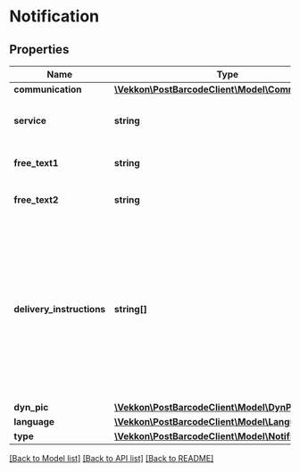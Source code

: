 # Notification

## Properties
Name | Type | Description | Notes
------------ | ------------- | ------------- | -------------
**communication** | [**\Vekkon\PostBarcodeClient\Model\Communication**](Communication.md) |  | 
**service** | **string** | Notification code that designates the notification. | [optional] 
**free_text1** | **string** | Individual Text 1 for notification. | [optional] 
**free_text2** | **string** | Individual Text 2 for notification.. | [optional] 
**delivery_instructions** | **string[]** | Possible options to indicated the delivery instructions. \&quot;10\&quot; Deposit consignment, \&quot;14\&quot; Delivery to neightbour, \&quot;18\&quot; Desired day, \&quot;20\&quot; Forward consignment | [optional] 
**dyn_pic** | [**\Vekkon\PostBarcodeClient\Model\DynPicType**](DynPicType.md) |  | [optional] 
**language** | [**\Vekkon\PostBarcodeClient\Model\Language**](Language.md) |  | 
**type** | [**\Vekkon\PostBarcodeClient\Model\NotificationType**](NotificationType.md) |  | [optional] 

[[Back to Model list]](../../README.md#documentation-for-models) [[Back to API list]](../../README.md#documentation-for-api-endpoints) [[Back to README]](../../README.md)

